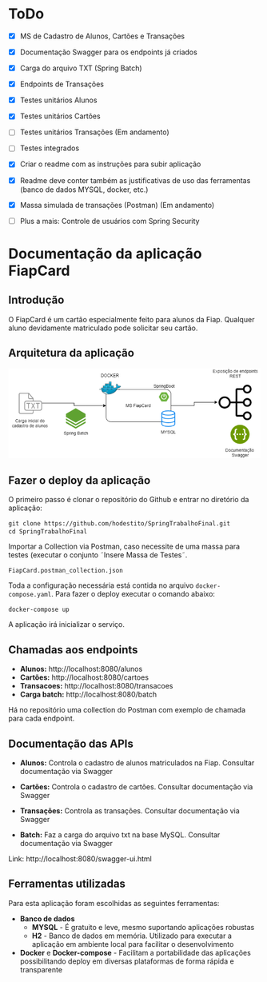 # ToDo

- [x] MS de Cadastro de Alunos, Cartões e Transações
- [x] Documentação Swagger para os endpoints já criados 
- [x] Carga do arquivo TXT (Spring Batch)
- [x] Endpoints de Transações
- [x] Testes unitários Alunos
- [x] Testes unitários Cartões
- [ ] Testes unitários Transações (Em andamento)
- [ ] Testes integrados
- [x] Criar o readme com as instruções para subir aplicação
- [x] Readme deve conter também as justificativas de uso das ferramentas (banco de dados MYSQL, docker, etc.)
- [x] Massa simulada de transações (Postman) (Em andamento)
- [ ] Plus a mais: Controle de usuários com Spring Security


# Documentação da aplicação FiapCard

## Introdução

O FiapCard é um cartão especialmente feito para alunos da Fiap.
Qualquer aluno devidamente matriculado pode solicitar seu cartão.

## Arquitetura da aplicação

![Arquitetura da aplicação FiapCard](G1_TrabalhoSpring.png)

## Fazer o deploy da aplicação

O primeiro passo é clonar o repositório do Github e entrar no diretório da aplicação:

    git clone https://github.com/hodestito/SpringTrabalhoFinal.git
    cd SpringTrabalhoFinal

Importar a Collection via Postman, caso necessite de uma massa para testes (executar o conjunto ˜Insere Massa de Testes˜.
    
    FiapCard.postman_collection.json
     
Toda a configuração necessária está contida no arquivo `docker-compose.yaml`. Para fazer o deploy executar o comando abaixo:

    docker-compose up

A aplicação irá inicializar o serviço.


## Chamadas aos endpoints

* **Alunos:** http://localhost:8080/alunos
* **Cartões:** http://localhost:8080/cartoes
* **Transacoes:** http://localhost:8080/transacoes
* **Carga batch:** http://localhost:8080/batch

Há no repositório uma collection do Postman com exemplo de chamada para cada endpoint. 

## Documentação das APIs

* **Alunos:** Controla o cadastro de alunos matriculados na Fiap. Consultar documentação via Swagger

* **Cartões:** Controla o cadastro de cartões. Consultar documentação via Swagger 

* **Transações:** Controla as transações. Consultar documentação via Swagger

* **Batch:** Faz a carga do arquivo txt na base MySQL. Consultar documentação via Swagger

Link: http://localhost:8080/swagger-ui.html

## Ferramentas utilizadas

Para esta aplicação foram escolhidas as seguintes ferramentas:

- **Banco de dados**
  - **MYSQL** - É gratuito e leve, mesmo suportando aplicações robustas
  - **H2** - Banco de dados em memória. Utilizado para executar a aplicação em ambiente local para facilitar o desenvolvimento 
- **Docker** e **Docker-compose** - Facilitam a portabilidade das aplicações possibilitando deploy em diversas plataformas de forma rápida e transparente

